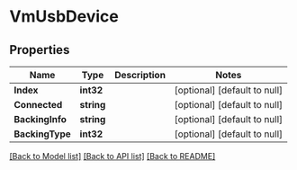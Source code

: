 # VmUsbDevice

## Properties
Name | Type | Description | Notes
------------ | ------------- | ------------- | -------------
**Index** | **int32** |  | [optional] [default to null]
**Connected** | **string** |  | [optional] [default to null]
**BackingInfo** | **string** |  | [optional] [default to null]
**BackingType** | **int32** |  | [optional] [default to null]

[[Back to Model list]](../README.md#documentation-for-models) [[Back to API list]](../README.md#documentation-for-api-endpoints) [[Back to README]](../README.md)

